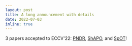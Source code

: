 ```yaml
---
layout: post
title: A long announcement with details
date: 2022-07-03
inline: true
---
```


3 papers accepted to ECCV'22: [PNDR](https://arxiv.org/pdf/2210.12682.pdf), [ShAPO](https://zubair-irshad.github.io/projects/ShAPO.html), and [SpOT](https://arxiv.org/pdf/2207.05856.pdf)!